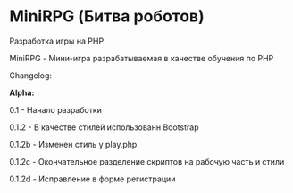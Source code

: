 MiniRPG (Битва роботов)
=======

Разработка игры на PHP

MiniRPG - Мини-игра разрабатываемая в качестве обучения по PHP

Changelog:

**Alpha:**

0.1 - Начало разработки

0.1.2 - В качестве стилей использованн Bootstrap

0.1.2b - Изменен стиль у play.php

0.1.2с - Окончательное разделение скриптов на рабочую часть и стили

0.1.2d - Исправление в форме регистрации
